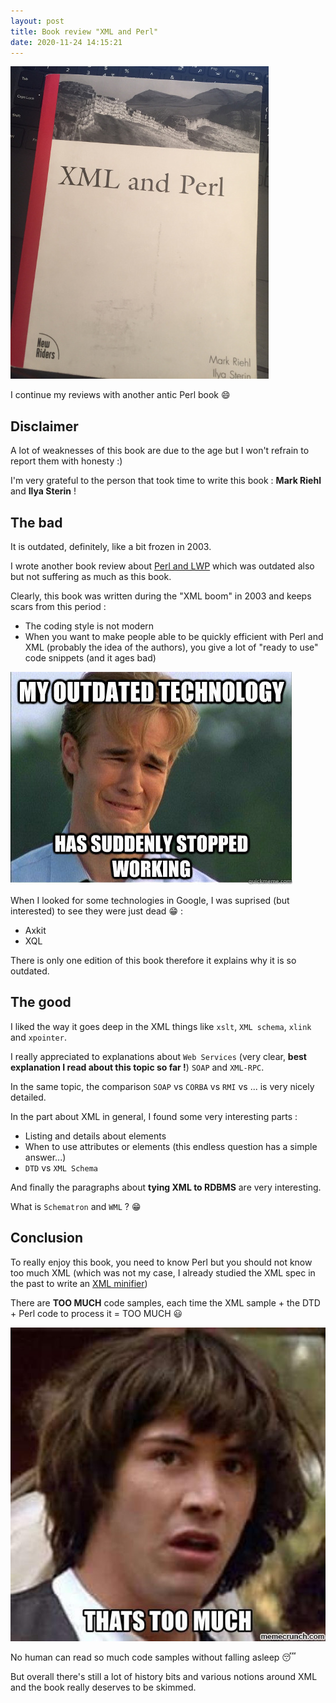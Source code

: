 ```yaml
---
layout: post
title: Book review "XML and Perl"
date: 2020-11-24 14:15:21
---
```

![XML and Perl](/assets/images/7w4jhbv1eidyi217eqk9.jpg)

I continue my reviews with another antic Perl book :smile:

## Disclaimer
A lot of weaknesses of this book are due to the age but I won't refrain to report them with honesty :)

I'm very grateful to the person that took time to write this book : **Mark Riehl** and **Ilya Sterin** !

## The bad
It is outdated, definitely, like a bit frozen in 2003.

I wrote another book review about [Perl and LWP](https://dev.to/thibaultduponchelle/book-review-perl-and-lwp-emd) which was outdated also but not suffering as much as this book.

Clearly, this book was written during the "XML boom" in 2003 and keeps scars from this period :
* The coding style is not modern 
* When you want to make people able to be quickly efficient with Perl and XML (probably the idea of the authors), you give a lot of "ready to use" code snippets (and it ages bad)

![Outdated](/assets/images/46y6wo9j31kxk6rlc6k7.jpg)

When I looked for some technologies in Google, I was suprised (but interested) to see they were just dead :grin: :
* Axkit 
* XQL

There is only one edition of this book therefore it explains why it is so outdated.

## The good 
I liked the way it goes deep in the XML things like `xslt`, `XML schema`, `xlink` and `xpointer`.

I really appreciated to explanations about `Web Services` (very clear, **best explanation I read about this topic so far !**) `SOAP` and `XML-RPC`.

In the same topic, the comparison `SOAP` vs `CORBA` vs `RMI` vs ... is very nicely detailed.

In the part about XML in general, I found some very interesting parts :
* Listing and details about elements
* When to use attributes or elements (this endless question has a simple answer...)
* `DTD` vs `XML Schema`

And finally the paragraphs about **tying XML to RDBMS** are very interesting.

What is `Schematron` and `WML` ? :grin:

## Conclusion 
To really enjoy this book, you need to know Perl but you should not know too much XML (which was not my case, I already studied the XML spec in the past to write an [XML minifier](https://metacpan.org/pod/XML::Minifier))

There are **TOO MUCH** code samples, each time the XML sample + the DTD + Perl code to process it = TOO MUCH :smiley:

![Too much](/assets/images/pisxf7au1yqugwo2w448.jpg)

No human can read so much code samples without falling asleep :sleeping:

But overall there's still a lot of history bits and various notions around XML and the book really deserves to be skimmed. 

